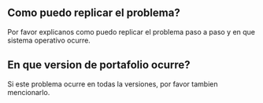## Como puedo replicar el problema?
Por favor explicanos como puedo replicar el problema paso a paso y en que sistema operativo ocurre.
## En que version de portafolio ocurre?
Si este problema ocurre en todas la versiones, por favor tambien mencionarlo.
